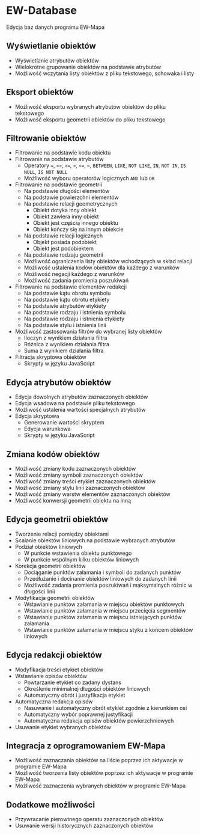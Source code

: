 # EW-Database

Edycja baz danych programu EW-Mapa

## Wyświetlanie obiektów

- Wyświetlanie atrybutów obiektów
- Wielokrotne grupowanie obiektów na podstawie atrybutów
- Możliwość wczytania listy obiektów z pliku tekstowego, schowaka i listy

## Eksport obiektów

- Możliwość eksportu wybranych atrybutów obiektów do pliku tekstowego
- Możliwość eksportu geometrii obiektów do pliku tekstowego

## Filtrowanie obiektów

- Filtrowanie na podstawie kodu obiektu
- Filtrowanie na podstawie atrybutów
	- Operatory `=`, `<>`, `>=`, `>`, `<=`, `<`, `BETWEEN`, `LIKE`, `NOT LIKE`, `IN`, `NOT IN`, `IS NULL`, `IS NOT NULL`
	- Możliwość wyboru operatorów logicznych `AND` lub `OR`
- Filtrowanie na podstawie geometrii
	- Na podstawie długości elementów
	- Na podstawie powierzchni elementów
	- Na podstawie relacji geometrycznych
		- Obiekt dotyka inny obiekt
		- Obiekt zawiera inny obiekt
		- Obiekt jest częścią innego obiektu
		- Obiekt kończy się na innym obiekcie
	- Na podstawie relacji logicznych
		- Objekt posiada podobiekt
		- Obiekt jest podobiektem
	- Na podstawie rodzaju geometrii
	- Możliwość ograniczenia listy obiektów wchodzących w skład relacji
	- Możliwość ustalenia kodów obiektów dla każdego z warunków
	- Możliwość negacji każdego z warunków
	- Możliwość zadania promienia poszukiwań
- Filtrowanie na podstawie elementów redakcji
	- Na podstawie kątu obrotu symbolu
	- Na podstawie kątu obrotu etykiety
	- Na podstawie atrybutów etykiety
	- Na podstawie rodzaju i istnienia symbolu
	- Na podstawie rodzaju i istnienia etykiety
	- Na podstawie stylu i istnienia linii
- Możliwość zastosowania filtrów do wybranej listy obiektów
	- Iloczyn z wynikiem działania filtra
	- Różnica z wynikiem działania filtra
	- Suma z wynikiem działania filtra
- Filtracja skryptowa obiektów
	- Skrypty w języku JavaScript
	
## Edycja atrybutów obiektów

- Edycja dowolnych atrybutów zaznaczonych obiektów
- Edycja wsadowa na podstawie pliku tekstowego
- Możliwość ustalenia wartości specjalnych atrybutów
- Edycja skryptowa
	- Generowanie wartości skryptem
	- Edycja warunkowa
	- Skrypty w języku JavaScript

## Zmiana kodów obiektów

- Możliwość zmiany kodu zaznaczonych obiektów
- Możliwość zmiany symboli zaznaczonych obiektów
- Możliwość zmiany treści etykiet zaznaczonych obiektów
- Możliwość zmiany stylu linii zaznaczonych obiektów
- Możliwość zmiany warstw elementów zaznaczonych obiektów
- Możliwość konwersji geometrii obiektu na inną

## Edycja geometrii obiektów

- Tworzenie relacji pomiędzy obiektami
- Scalanie obiektów liniowych na podstawie wybranych atrybutów
- Podział obiektów liniowych
	- W punkcie wstawienia obiektu punktowego
	- W punkcie wspólnym kilku obiektów liniowych
- Korekcja geometrii obiektów
	- Dociąganie punktów załamania i symboli do zadanych punktów
	- Przedłużanie i docinanie obiektów liniowych do zadanych linii
	- Możliwość zadania promienia poszukiwań i maksymalnych różnic w długości linii
- Modyfikacja geometrii obiektów
	- Wstawianie punktów załamania w miejscu obiektów punktowych
	- Wstawianie punktów załamania w miejscu przecięcia segmentów
	- Wstawianie punktów załamania w miejscu istniejących punktów załamania
	- Wstawianie punktów załamania w miejscu styku z końcem obiektów liniowych
	
## Edycja redakcji obiektów

- Modyfikacja treści etykiet obiektów
- Wstawianie opisów obiektów
	- Powtarzanie etykiet co zadany dystans
	- Określenie minimalnej długości obiektów liniowych
	- Automatyczny obrót i justyfikacja etykiet
- Automatyczna redakcja opisów
	- Nasuwanie i automatyczny obrót etykiet zgodnie z kierunkiem osi
	- Automatyczny wybór poprawnej justyfikacji
	- Automatyczna redakcja opisów obiektów powierzchniowych
- Usuwanie etykiet wybranych obiektów

## Integracja z oprogramowaniem EW-Mapa

- Możliwość zaznaczania obiektów na liście poprzez ich aktywacje w programie EW-Mapa
- Możliwość tworzenia listy obiektów poprzez ich aktywacje w programie EW-Mapa
- Możliwość zaznaczenia wybranych obiektów w programie EW-Mapa

## Dodatkowe możliwości

- Przywracanie pierowtnego operatu zaznaczonych obiektów
- Usuwanie wersji historycznych zaznaczonych obiektów
